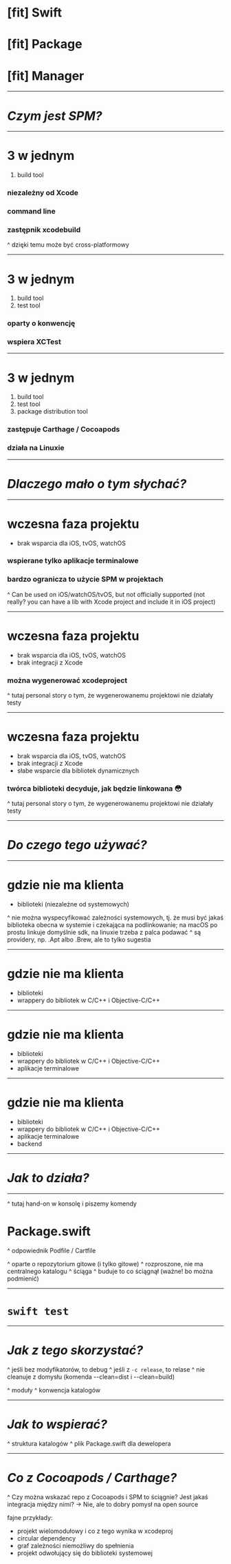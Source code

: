# [fit] Swift 
# [fit] Package 
# [fit] Manager

---

# *Czym jest SPM?*

---

# 3 w jednym

1. build tool

### niezależny od Xcode
### command line
### zastępnik xcodebuild

^ dzięki temu może być cross-platformowy

---

# 3 w jednym

1. build tool
2. test tool

### oparty o konwencję 
### wspiera XCTest

---

# 3 w jednym

1. build tool
2. test tool
3. package distribution tool

### zastępuje Carthage / Cocoapods
### działa na Linuxie

---

# *Dlaczego mało o tym słychać?*

---

# wczesna faza projektu

- brak wsparcia dla iOS, tvOS, watchOS

### wspierane tylko aplikacje terminalowe
### bardzo ogranicza to użycie SPM w projektach

^ Can be used on iOS/watchOS/tvOS, but not officially supported (not really? you can have a lib with Xcode project and include it in iOS project)

---

# wczesna faza projektu

- brak wsparcia dla iOS, tvOS, watchOS
- brak integracji z Xcode

### można wygenerować xcodeproject

^ tutaj personal story o tym, że wygenerowanemu projektowi nie działały testy

---

# wczesna faza projektu

- brak wsparcia dla iOS, tvOS, watchOS
- brak integracji z Xcode
- słabe wsparcie dla bibliotek dynamicznych

### twórca biblioteki decyduje, jak będzie linkowana 😳

^ tutaj personal story o tym, że wygenerowanemu projektowi nie działały testy

---

# *Do czego tego używać?*

---

# gdzie nie ma klienta

- biblioteki (niezależne od systemowych)

^ nie można wyspecyfikować zależności systemowych, tj. że musi być jakaś biblioteka obecna w systemie i czekająca na podlinkowanie; na macOS po prostu linkuje domyślnie sdk, na linuxie trzeba z palca podawać
^ są providery, np. .Apt albo .Brew, ale to tylko sugestia

---

# gdzie nie ma klienta

- biblioteki
- wrappery do bibliotek w C/C++ i Objective-C/C++

---

# gdzie nie ma klienta

- biblioteki
- wrappery do bibliotek w C/C++ i Objective-C/C++
- aplikacje terminalowe

---

# gdzie nie ma klienta

- biblioteki
- wrappery do bibliotek w C/C++ i Objective-C/C++
- aplikacje terminalowe
- backend

---

# *Jak to działa?*

---

^ tutaj hand-on w konsolę i piszemy komendy

# Package.swift

^ odpowiednik Podfile / Cartfile

^ oparte o repozytorium gitowe (i tylko gitowe)
^ rozproszone, nie ma centralnego katalogu
^ ściąga
^ buduje to co ściągnął (ważne! bo można podmienić)



---

# `swift test`

---

# *Jak z tego skorzystać?*

^ jeśli bez modyfikatorów, to debug
^ jeśli z `-c release`, to relase
^ nie cleanuje z domysłu (komenda --clean=dist i --clean=build)

^ moduły
^ konwencja katalogów

---

# *Jak to wspierać?*

^ struktura katalogów
^ plik Package.swift dla dewelopera

---

# *Co z Cocoapods / Carthage?*


^ Czy można wskazać repo z Cocoapods i SPM to ściągnie? Jest jakaś integracja między nimi? -> Nie, ale to dobry pomysł na open source








fajne przykłady:
* projekt wielomodułowy i co z tego wynika w xcodeproj
* circular dependency
* graf zależności niemożliwy do spełnienia
* projekt odwołujący się do biblioteki systemowej

